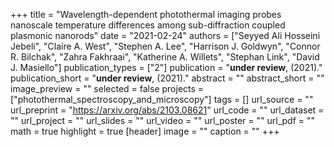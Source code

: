 +++
title = "Wavelength-dependent photothermal imaging probes nanoscale temperature differences among sub-diffraction coupled plasmonic nanorods"
date = "2021-02-24"
authors = ["Seyyed Ali Hosseini Jebeli", "Claire A. West", "Stephen A. Lee", "Harrison J. Goldwyn", "Connor R. Bilchak", "Zahra Fakhraai", "Katherine A. Willets", "Stephan Link", "David J. Masiello"]
publication_types = ["2"]
publication = "**under review**, (2021)."
publication_short = "**under review**, (2021)."
abstract = ""
abstract_short = ""
image_preview = ""
selected = false
projects = ["photothermal_spectroscopy_and_microscopy"]
tags = []
url_source = ""
url_preprint = "https://arxiv.org/abs/2103.08621"
url_code = ""
url_dataset = ""
url_project = ""
url_slides = ""
url_video = ""
url_poster = ""
url_pdf = ""
math = true
highlight = true
[header]
image = ""
caption = ""
+++
